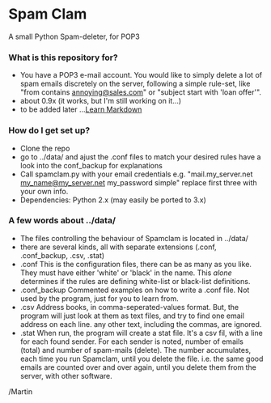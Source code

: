 # Spam Clam #

A small Python Spam-deleter, for POP3

### What is this repository for? ###

* You have a POP3 e-mail account. You would like to simply delete a lot of spam emails discretely on the server, following a simple rule-set, like "from contains annoying@sales.com" or "subject start with 'loan offer'".
* about 0.9x (it works, but I'm still working on it...)
* to be added later ...[Learn Markdown](https://bitbucket.org/tutorials/markdowndemo)

### How do I get set up? ###

* Clone the repo
* go to ../data/ and ajust the .conf files to match your desired rules
  have a look into the conf_backup for explanations
* Call spamclam.py with your email credentials
  e.g. "mail.my_server.net my_name@my_server.net my_password simple"
  replace first three with your own info.
* Dependencies: Python 2.x (may easily be ported to 3.x)

### A few words about ../data/

* The files controlling the behaviour of Spamclam is located in ../data/
* there are several kinds, all with separate extensions (.conf, .conf_backup, .csv, .stat)
* .conf
   This is the configuration files, there can be as many as you like.
   They must have either 'white' or 'black' in the name.
   This _alone_ determines if the rules are defining white-list or black-list definitions.
* .conf_backup
   Commented examples on how to write a .conf file.
   Not used by the program, just for you to learn from.
* .csv
   Address books, in comma-seperated-values format.
   But, the program will just look at them as text files, and try to find one email address on each line.
   any other text, including the commas, are ignored.
* .stat
   When run, the program will create a stat file.
   It's a csv fil, with a line for each found sender.
   For each sender is noted, number of emails (total) and number of spam-mails (delete).
   The number accumulates, each time you run Spamclam, until you delete the file.
   i.e. the same good emails are counted over and over again, until you delete them from the server, with other software.
   
/Martin